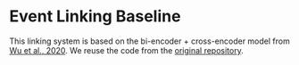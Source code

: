# Event Linking Baseline

This linking system is based on the bi-encoder + cross-encoder model from [Wu et al., 2020](https://aclanthology.org/2020.emnlp-main.519/). We reuse the code from the [original repository](https://github.com/facebookresearch/BLINK).

